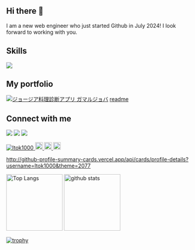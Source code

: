 ## Hi there 👋
I am a new web engineer who just started Github in July 2024!
I look forward to working with you.

## Skills
![](https://skillicons.dev/icons?i=html,scss,js,ruby,rails,docker,figma,bootstrap,aws,ubuntu)
## My portfolio
[![ジョージア料理診断アプリ ガマルジョバ](https://github.com/user-attachments/assets/286864db-b868-496f-a1ed-55805c6b6295)](https://gamarjoba.fly.dev/)
[ readme ](https://github.com/Itok1000/master)


## Connect with me
[![](https://skillicons.dev/icons?i=twitter)](https://x.com/Itoken1000) [![](https://skillicons.dev/icons?i=instagram)](https://www.instagram.com/uotiatnek2525) [![](https://skillicons.dev/icons?i=github)](https://github.com/Itok1000)

<p align="left">
  <a href="https://github.com/Itok1000/Itok1000/">
    <img src="https://komarev.com/ghpvc/?username=Itok1000" alt="Itok1000" />
  </a>
  <a href="https://github.com/Itok1000">
    <img height="20" src="https://img.shields.io/github/followers/Itok1000?label=follow&logo=github&style=flat" />
  </a>
  <a href="http://qiita.com/jiantaiyiteng1">
    <img height="20" src="https://qiita-badge.apiapi.app/s/jiantaiyiteng1/posts.svg" />
  </a>
  <//qiita.com/jiantaiyiteng1">
    <img height="20" src="https://qiita-badge.apiapi.app/s/jiantaiyiteng1/contributions.svg" />
  </a>
</p>

http://github-profile-summary-cards.vercel.app/api/cards/profile-details?username=Itok1000&theme=2077

<p align="left"> 
  <img alt="Top Langs" height="150px" src="https://github-readme-stats.vercel.app/api/top-langs/?username=Itok1000&layout=compact&count_private=true&show_icons=true&theme=onedark" />
  <img alt="github stats" height="150px" src="https://github-readme-stats.vercel.app/api?username=Itok1000&count_private=true&show_icons=true&show_icons=true&theme=onedark" />
</p>

[![trophy](https://github-profile-trophy.vercel.app/?username=Itok1000&theme=onedark&column=7
)](https://github.com/ryo-ma/github-profile-trophy)

<!--
**Itok1000/Itok1000** is a ✨ _special_ ✨ repository because its `README.md` (this file) appears on your GitHub profile.

Here are some ideas to get you started:

- 🔭 I’m currently working on ...
- 🌱 I’m currently learning ...
- 👯 I’m looking to collaborate on ...
- 🤔 I’m looking for help with ...
- 💬 Ask me about ...
- 📫 How to reach me: ...
- 😄 Pronouns: ...
- ⚡ Fun fact: ...
-->
